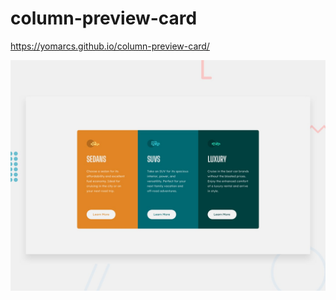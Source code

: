 # column-preview-card

https://yomarcs.github.io/column-preview-card/

![Design preview for the 3-column preview card component coding challenge](./images/desktop-preview.jpg)
